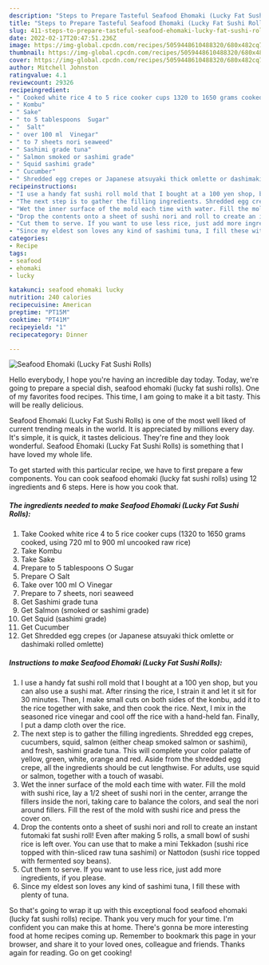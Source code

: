 ```yaml
---
description: "Steps to Prepare Tasteful Seafood Ehomaki (Lucky Fat Sushi Rolls)"
title: "Steps to Prepare Tasteful Seafood Ehomaki (Lucky Fat Sushi Rolls)"
slug: 411-steps-to-prepare-tasteful-seafood-ehomaki-lucky-fat-sushi-rolls
date: 2022-02-17T20:47:51.236Z
image: https://img-global.cpcdn.com/recipes/5059448610488320/680x482cq70/seafood-ehomaki-lucky-fat-sushi-rolls-recipe-main-photo.jpg
thumbnail: https://img-global.cpcdn.com/recipes/5059448610488320/680x482cq70/seafood-ehomaki-lucky-fat-sushi-rolls-recipe-main-photo.jpg
cover: https://img-global.cpcdn.com/recipes/5059448610488320/680x482cq70/seafood-ehomaki-lucky-fat-sushi-rolls-recipe-main-photo.jpg
author: Mitchell Johnston
ratingvalue: 4.1
reviewcount: 29326
recipeingredient:
- " Cooked white rice 4 to 5 rice cooker cups 1320 to 1650 grams cooked using 720 ml to 900 ml uncooked raw rice"
- " Kombu"
- " Sake"
- " to 5 tablespoons  Sugar"
- "  Salt"
- " over 100 ml  Vinegar"
- " to 7 sheets nori seaweed"
- " Sashimi grade tuna"
- " Salmon smoked or sashimi grade"
- " Squid sashimi grade"
- " Cucumber"
- " Shredded egg crepes or Japanese atsuyaki thick omlette or dashimaki rolled omlette"
recipeinstructions:
- "I use a handy fat sushi roll mold that I bought at a 100 yen shop, but you can also use a sushi mat.  After rinsing the rice, I strain it and let it sit for 30 minutes. Then, I make small cuts on both sides of the konbu, add it to the rice together with sake, and then cook the rice. Next, I mix in the seasoned rice vinegar and cool off the rice with a hand-held fan. Finally, I put a damp cloth over the rice."
- "The next step is to gather the filling ingredients. Shredded egg crepes, cucumbers, squid, salmon (either cheap smoked salmon or sashimi), and fresh, sashimi grade tuna. This will complete your color palatte of yellow, green, white, orange and red. Aside from the shredded egg crepe, all the ingredients should be cut lengthwise. For adults, use squid or salmon, together with a touch of wasabi."
- "Wet the inner surface of the mold each time with water. Fill the mold with sushi rice, lay a 1/2 sheet of sushi nori in the center, arrange the fillers inside the nori, taking care to balance the colors, and seal the nori around fillers. Fill the rest of the mold with sushi rice and press the cover on."
- "Drop the contents onto a sheet of sushi nori and roll to create an instant futomaki fat sushi roll! Even after making 5 rolls, a small bowl of sushi rice is left over. You can use that to make a mini Tekkadon (sushi rice topped with thin-sliced raw tuna sashimi) or Nattodon (sushi rice topped with fermented soy beans)."
- "Cut them to serve. If you want to use less rice, just add more ingredients, if you please."
- "Since my eldest son loves any kind of sashimi tuna, I fill these with plenty of tuna."
categories:
- Recipe
tags:
- seafood
- ehomaki
- lucky

katakunci: seafood ehomaki lucky 
nutrition: 240 calories
recipecuisine: American
preptime: "PT15M"
cooktime: "PT41M"
recipeyield: "1"
recipecategory: Dinner

---
```



![Seafood Ehomaki (Lucky Fat Sushi Rolls)](https://img-global.cpcdn.com/recipes/5059448610488320/680x482cq70/seafood-ehomaki-lucky-fat-sushi-rolls-recipe-main-photo.jpg)

Hello everybody, I hope you're having an incredible day today. Today, we're going to prepare a special dish, seafood ehomaki (lucky fat sushi rolls). One of my favorites food recipes. This time, I am going to make it a bit tasty. This will be really delicious.

Seafood Ehomaki (Lucky Fat Sushi Rolls) is one of the most well liked of current trending meals in the world. It is appreciated by millions every day. It's simple, it is quick, it tastes delicious. They're fine and they look wonderful. Seafood Ehomaki (Lucky Fat Sushi Rolls) is something that I have loved my whole life.




To get started with this particular recipe, we have to first prepare a few components. You can cook seafood ehomaki (lucky fat sushi rolls) using 12 ingredients and 6 steps. Here is how you cook that.

<!--inarticleads1-->

##### The ingredients needed to make Seafood Ehomaki (Lucky Fat Sushi Rolls):

1. Take  Cooked white rice 4 to 5 rice cooker cups (1320 to 1650 grams cooked, using 720 ml to 900 ml uncooked raw rice)
1. Take  Kombu
1. Take  Sake
1. Prepare  to 5 tablespoons ○ Sugar
1. Prepare  ○ Salt
1. Take  over 100 ml ○ Vinegar
1. Prepare  to 7 sheets, nori seaweed
1. Get  Sashimi grade tuna
1. Get  Salmon (smoked or sashimi grade)
1. Get  Squid (sashimi grade)
1. Get  Cucumber
1. Get  Shredded egg crepes (or Japanese atsuyaki thick omlette or dashimaki rolled omlette)




<!--inarticleads2-->

##### Instructions to make Seafood Ehomaki (Lucky Fat Sushi Rolls):

1. I use a handy fat sushi roll mold that I bought at a 100 yen shop, but you can also use a sushi mat.  After rinsing the rice, I strain it and let it sit for 30 minutes. Then, I make small cuts on both sides of the konbu, add it to the rice together with sake, and then cook the rice. Next, I mix in the seasoned rice vinegar and cool off the rice with a hand-held fan. Finally, I put a damp cloth over the rice.
1. The next step is to gather the filling ingredients. Shredded egg crepes, cucumbers, squid, salmon (either cheap smoked salmon or sashimi), and fresh, sashimi grade tuna. This will complete your color palatte of yellow, green, white, orange and red. Aside from the shredded egg crepe, all the ingredients should be cut lengthwise. For adults, use squid or salmon, together with a touch of wasabi.
1. Wet the inner surface of the mold each time with water. Fill the mold with sushi rice, lay a 1/2 sheet of sushi nori in the center, arrange the fillers inside the nori, taking care to balance the colors, and seal the nori around fillers. Fill the rest of the mold with sushi rice and press the cover on.
1. Drop the contents onto a sheet of sushi nori and roll to create an instant futomaki fat sushi roll! Even after making 5 rolls, a small bowl of sushi rice is left over. You can use that to make a mini Tekkadon (sushi rice topped with thin-sliced raw tuna sashimi) or Nattodon (sushi rice topped with fermented soy beans).
1. Cut them to serve. If you want to use less rice, just add more ingredients, if you please.
1. Since my eldest son loves any kind of sashimi tuna, I fill these with plenty of tuna.




So that's going to wrap it up with this exceptional food seafood ehomaki (lucky fat sushi rolls) recipe. Thank you very much for your time. I'm confident you can make this at home. There's gonna be more interesting food at home recipes coming up. Remember to bookmark this page in your browser, and share it to your loved ones, colleague and friends. Thanks again for reading. Go on get cooking!
